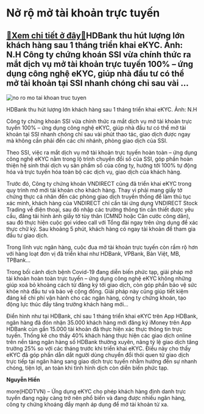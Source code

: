 Nở rộ mở tài khoản trực tuyến
=============================

[:gift:Xem chi tiết ở đây:gift:](https://hddtvn.com/no-ro-mo-tai-khoan-truc-tuyen/)HDBank thu hút lượng lớn khách hàng sau 1 tháng triển khai eKYC. Ảnh: N.H Công ty chứng khoán SSI vừa chính thức ra mắt dịch vụ mở tài khoản trực tuyến 100% – ứng dụng công nghệ eKYC, giúp nhà đầu tư có thể mở tài khoản tại SSI nhanh chóng chỉ sau vài …
-------------------------------------------------------------------------------------------------------------------------------------------------------------------------------------------------------------------------------------------------------------





![no ro mo tai khoan truc tuyen](https://hddtvn.com/wp-content/uploads/2021/01/4559_IMG_3564.jpg "Nở rộ mở tài khoản trực tuyến")


HDBank thu hút lượng lớn khách hàng sau 1 tháng triển khai eKYC. Ảnh: N.H



Công ty chứng khoán SSI vừa chính thức ra mắt dịch vụ mở tài khoản trực tuyến 100% – ứng dụng công nghệ eKYC, giúp nhà đầu tư có thể mở tài khoản tại SSI nhanh chóng chỉ sau vài phút thao tác, giao dịch được ngay mà không cần phải đến các chi nhánh, phòng giao dịch của SSI.


Theo SSI, việc ra mắt dịch vụ mở tài khoản trực tuyến hoàn toàn – ứng dụng công nghệ eKYC nằm trong lộ trình chuyển đổi số của SSI, góp phần hoàn thiện hệ sinh thái dịch vụ sản phẩm số của công ty, hướng tới 100% tự động hóa và trực tuyến hóa toàn bộ các dịch vụ, giao dịch của khách hàng.


Trước đó, Công ty chứng khoán VNDIRECT cũng đã triển khai eKYC trong quy trình mở mới tài khoản cho khách hàng. Thay vì phải mang giấy tờ chứng thực cá nhân đến các phòng giao dịch truyền thống để làm thủ tục xác minh, khách hàng của VNDIRECT chỉ cần tải ứng dụng VNDIRECT Stock Trading về điện thoại, sau đó nhập các trường thông tin cần thiết được yêu cầu, đăng tải hình ảnh giấy tờ tùy thân (CMND hoặc Căn cước công dân), sau đó thực hiện cuộc gọi video call với Tổng đài ngay trên ứng dụng để xác thực chữ ký. Sau khoảng 5 phút, khách hàng có ngay tài khoản để tham gia đầu tư giao dịch.


Trong lĩnh vực ngân hàng, cuộc đua mở tài khoản trực tuyến còn rầm rộ hơn với hàng loạt đơn vị đã triển khai như HDBank, VPBank, Bản Việt, MB, TPBank…


Trong bối cảnh dịch bệnh Covid-19 đang diễn biến phức tạp, giải pháp mở tài khoản hoàn toàn trực tuyến – ứng dụng công nghệ eKYC không những giúp xoá bỏ khoảng cách từ đăng ký tới giao dịch, còn góp phần bảo vệ sức khỏe nhà đầu tư và bảo vệ cộng đồng. Giải pháp này cũng giúp tiết kiệm đáng kể chi phí vận hành cho các ngân hàng, công ty chứng khoán, tạo động lực thúc đẩy tăng trưởng khách hàng mới…


Điển hình như tại HDBank, chỉ sau 1 tháng triển khai eKYC trên App HDBank, ngân hàng đã đón nhận 35.000 khách hàng mới đăng ký iMoney trên App HDBank cùn gần 15.000 tài khoản đã thực hiện xác thực thông tin trực tuyến. Thống kê cho thấy 40% khách hàng thực hiện các giao dịch online trên nền tảng ngân hàng số HDBank thường xuyên, nâng tỷ lệ giao dịch tăng trưởng 25% so với các tháng trước khi triển khai eKYC. Điều này cho thấy eKYC đã góp phần dẫn dắt người dùng chuyển đổi thói quen từ giao dịch trực tiếp tại ngân hàng sang giao dịch trực tuyến nhằm hướng đến sự nhanh chóng, tiện lợi, an toàn khi tình hình dịch còn diễn biến phức tạp.




**Nguyễn Hiền**



more(HDDTVN) – Ứng dụng eKYC cho phép khách hàng định danh trực tuyến đang ngày càng trở nên phổ biến và đang được nhiều ngân hàng, công ty chứng khoáng đẩy mạnh áp dụng để mở tài khoản từ xa.

